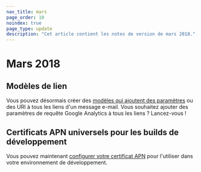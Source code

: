 ```yaml
---
nav_title: mars
page_order: 10
noindex: true
page_type: update
description: "Cet article contient les notes de version de mars 2018."
---
```

# Mars 2018

## Modèles de lien

Vous pouvez désormais créer des [modèles qui ajoutent des paramètres]({{site.baseurl}}/user_guide/message_building_by_channel/email/link_templates/#link-templates) ou des URI à tous les liens d'un message e-mail. Vous souhaitez ajouter des paramètres de requête Google Analytics à tous les liens ? Lancez-vous !

## Certificats APN universels pour les builds de développement

Vous pouvez maintenant [configurer votre certificat APN]({{site.baseurl}}/developer_guide/platform_integration_guides/swift/push_notifications/troubleshooting/#step-1-configuring-the-push-certificate-and-provisioning-profile) pour l'utiliser dans votre environnement de développement.

